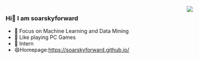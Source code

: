 <img align="right" src="https://github-readme-stats.vercel.app/api?username=soarskyforward&show_icons=true&icon_color=CE1D2D&text_color=718096&bg_color=ffffff&hide_title=true" />

### Hi👋 I am soarskyforward

- :orange_book:  Focus on Machine Learning and Data Mining
- :ram:  Like playing PC Games
- :hammer:  Intern
- 😄Homepage:<https://soarskyforward.github.io/>

<!--
**soarskyforward/soarskyforward** is a ✨ _special_ ✨ repository because its `README.md` (this file) appears on your GitHub profile.

Here are some ideas to get you started:

- 🔭 I’m currently working on ...
- 🌱 I’m currently learning ...
- 👯 I’m looking to collaborate on ...
- 🤔 I’m looking for help with ...
- 💬 Ask me about ...
- 📫 How to reach me: ...
- 😄 Pronouns: ...
- ⚡ Fun fact: ...
-->
